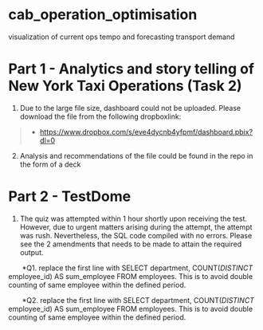 # cab_operation_optimisation
visualization of current ops tempo and forecasting transport demand


# Part 1 - Analytics and story telling of New York Taxi Operations (Task 2)
1. Due to the large file size, dashboard could not be uploaded. Please download the file from the following dropboxlink:
> * https://www.dropbox.com/s/eve4dycnb4yfpmf/dashboard.pbix?dl=0
2. Analysis and recommendations of the file could be found in the repo in the form of a deck

# Part 2 - TestDome
1) The quiz was attempted within 1 hour shortly upon receiving the test. However, due to urgent matters arising during the attempt, the attempt was rush. Nevertheless, the SQL code compiled with no errors. Please see the 2 amendments that needs to be made to attain the required output. 

&nbsp;&nbsp;&nbsp;&nbsp;&nbsp;&nbsp; *Q1. replace the first line with SELECT  department, COUNT(*DISTINCT* employee_id) AS sum_employee FROM employees. This is to avoid double counting of same employee within the defined period. 

&nbsp;&nbsp;&nbsp;&nbsp;&nbsp;&nbsp; *Q2. replace the first line with SELECT  department, COUNT(*DISTINCT* employee_id) AS sum_employee FROM employees. This is to avoid double counting of same employee within the defined period. 

